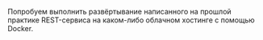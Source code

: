 Попробуем выполнить развёртывание написанного на прошлой практике REST-сервиса на каком-либо облачном хостинге с помощью Docker.